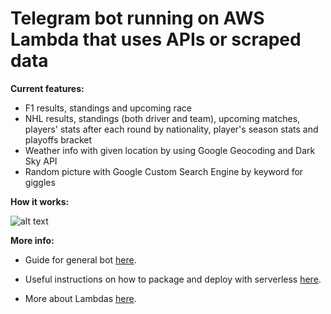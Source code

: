 # Telegram bot running on AWS Lambda that uses APIs or scraped data

**Current features:**

- F1 results, standings and upcoming race
- NHL results, standings (both driver and team), upcoming matches, players' stats after each round by nationality, player's season stats and playoffs bracket
- Weather info with given location by using Google Geocoding and Dark Sky API
- Random picture with Google Custom Search Engine by keyword for giggles

**How it works:**

![alt text](https://i.imgur.com/Kn0MwHS.png)


**More info:**

- Guide for general bot [here](https://github.com/jonatasbaldin/serverless-telegram-bot).

- Useful instructions on how to package and deploy with serverless [here](https://serverless.com/blog/serverless-python-packaging/).

- More about Lambdas [here](https://aws.amazon.com/lambda/).